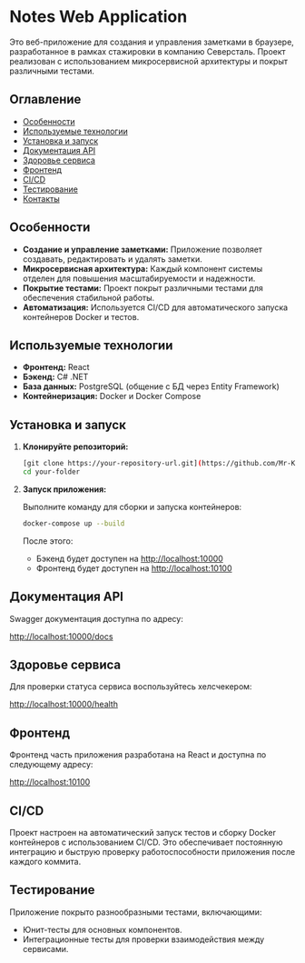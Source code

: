 # Notes Web Application

Это веб-приложение для создания и управления заметками в браузере, разработанное в рамках стажировки в компанию Северсталь. Проект реализован с использованием микросервисной архитектуры и покрыт различными тестами.

## Оглавление

- [Особенности](#особенности)
- [Используемые технологии](#используемые-технологии)
- [Установка и запуск](#установка-и-запуск)
- [Документация API](#документация-api)
- [Здоровье сервиса](#здоровье-сервиса)
- [Фронтенд](#фронтенд)
- [CI/CD](#cicd)
- [Тестирование](#тестирование)
- [Контакты](#контакты)

## Особенности

- **Создание и управление заметками:** Приложение позволяет создавать, редактировать и удалять заметки.
- **Микросервисная архитектура:** Каждый компонент системы отделен для повышения масштабируемости и надежности.
- **Покрытие тестами:** Проект покрыт различными тестами для обеспечения стабильной работы.
- **Автоматизация:** Используется CI/CD для автоматического запуска контейнеров Docker и тестов.

## Используемые технологии

- **Фронтенд:** React  
- **Бэкенд:** C# .NET  
- **База данных:** PostgreSQL (общение с БД через Entity Framework)  
- **Контейнеризация:** Docker и Docker Compose

## Установка и запуск

1. **Клонируйте репозиторий:**

   ```bash
   [git clone https://your-repository-url.git](https://github.com/Mr-Keltt/Notes.git)
   cd your-folder
   ```

2. **Запуск приложения:**

   Выполните команду для сборки и запуска контейнеров:

   ```bash
   docker-compose up --build
   ```

   После этого:
   - Бэкенд будет доступен на [http://localhost:10000](http://localhost:10000)
   - Фронтенд будет доступен на [http://localhost:10100](http://localhost:10100)

## Документация API

Swagger документация доступна по адресу:

[http://localhost:10000/docs](http://localhost:10000/docs)

## Здоровье сервиса

Для проверки статуса сервиса воспользуйтесь хелсчекером:

[http://localhost:10000/health](http://localhost:10000/health)

## Фронтенд

Фронтенд часть приложения разработана на React и доступна по следующему адресу:

[http://localhost:10100](http://localhost:10100)

## CI/CD

Проект настроен на автоматический запуск тестов и сборку Docker контейнеров с использованием CI/CD. Это обеспечивает постоянную интеграцию и быструю проверку работоспособности приложения после каждого коммита.

## Тестирование

Приложение покрыто разнообразными тестами, включающими:
- Юнит-тесты для основных компонентов.
- Интеграционные тесты для проверки взаимодействия между сервисами.
